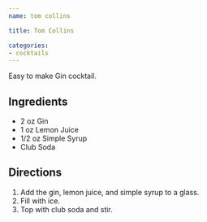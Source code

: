 ```yaml
---
name: tom collins

title: Tom Collins

categories:
- cocktails
---
```


Easy to make Gin cocktail.

## Ingredients
- 2 oz Gin
- 1 oz Lemon Juice
- 1/2 oz Simple Syrup
- Club Soda

## Directions
1. Add the gin, lemon juice, and simple syrup to a glass.
1. Fill with ice.
1. Top with club soda and stir.
